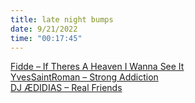 ```yaml
---
title: late night bumps
date: 9/21/2022
time: "00:17:45"
---
```


[Fidde – If Theres A Heaven I Wanna See It](https://youtu.be/l2Nw7cIh7qg)  
[YvesSaintRoman – Strong Addiction](https://soundcloud.com/error_1101/yvessaintroman-strong-addiction?si=2991b4b59c4648d6afe682d77b67523b)  
[DJ ÆDIDIAS – Real Friends](https://youtu.be/OMaFisnlHRk)
